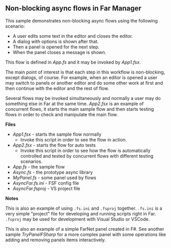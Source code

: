 
## Non-blocking async flows in Far Manager

This sample demonstrates non-blocking async flows using the following scenario:

- A user edits some text in the editor and closes the editor.
- A dialog with options is shown after that.
- Then a panel is opened for the next step.
- When the panel closes a message is shown.

This flow is defined in *App.fs* and it may be invoked by *App1.fsx*.

The main point of interest is that each step in this workflow is non-blocking,
except dialogs, of course. For example, when an editor is opened a user may
switch to panels or another editor and do some other work at first and then
continue with the editor and the rest of flow.

Several flows may be invoked simultaneously and normally a user may do
something else in Far at the same time. *App2.fsx* is an example of
concurrent flows, it starts the main sample flow and then starts
testing flows in order to check and manipulate the main flow.

**Files**

- *App1.fsx* - starts the sample flow normally
    - Invoke this script in order to see the flow in action.
- *App2.fsx* - starts the flow for auto tests
    - Invoke this script in order to see how the flow is automatically
      controlled and tested by concurrent flows with different testing
      scenarios.
- *App.fs* - the sample flow
- *Async.fs* - the prototype async library
- *MyPanel.fs* - some panel used by flows
- *AsyncFar.fs.ini* - FSF config file
- *AsyncFar.fsproj* - VS project file

**Notes**

This is also an example of using `.fs.ini` and `.fsproj` together. `.fs.ini` is
a very simple "project" file for developing and running scripts right in Far.
`.fsproj` may be used for development with Visual Studio or VSCode.

This is also an example of a simple FarNet panel created in F#. See another
sample *TryPanelFSharp* for a more complex panel with some operations like
adding and removing panels items interactively.
